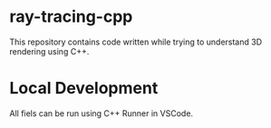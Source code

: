 # ray-tracing-cpp
This repository contains code written while trying to understand 3D rendering using C++.
# Local Development
All fiels can be run using C++ Runner in VSCode.

